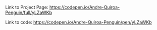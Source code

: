 Link to Project Page: https://codepen.io/Andre-Quiroa-Penguin/full/yLZaWKb

Link to code: https://codepen.io/Andre-Quiroa-Penguin/pen/yLZaWKb
